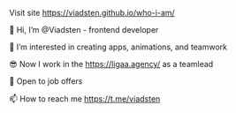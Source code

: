 Visit site https://viadsten.github.io/who-i-am/

👋 Hi, I’m @Viadsten - frontend developer

👀 I’m interested in creating apps, animations, and teamwork

😎 Now I work in the https://ligaa.agency/ as a teamlead

👾 Open to job offers

📫 How to reach me https://t.me/viadsten
